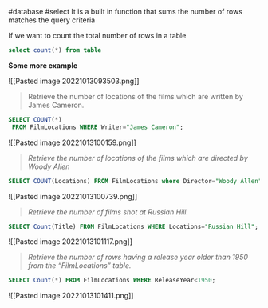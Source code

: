 #database #select
It is a built in function that sums the number of rows matches the query criteria

If we want to count the total number of rows in a table 
```sql
select count(*) from table

```
**Some more example** 

![[Pasted image 20221013093503.png]]
>Retrieve the number of locations of the films which are written by James Cameron.
```sql
SELECT COUNT(*)
 FROM FilmLocations WHERE Writer="James Cameron";
```
![[Pasted image 20221013100159.png]]
>_Retrieve the number of locations of the films which are directed by Woody Allen_
```sql
SELECT COUNT(Locations) FROM FilmLocations where Director="Woody Allen" ;
```
![[Pasted image 20221013100739.png]]
>_Retrieve the number of films shot at Russian Hill._
```sql
SELECT Count(Title) FROM FilmLocations WHERE Locations="Russian Hill";
```
![[Pasted image 20221013101117.png]]
>_Retrieve the number of rows having a release year older than 1950 from the “FilmLocations” table._
```sql
SELECT Count(*) FROM FilmLocations WHERE ReleaseYear<1950;
```
![[Pasted image 20221013101411.png]]

